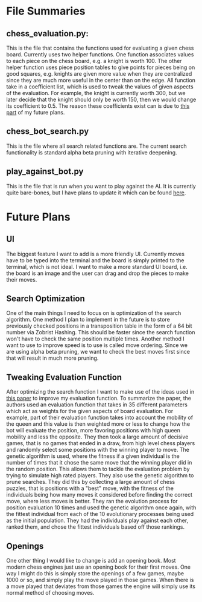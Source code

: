 # File Summaries
## chess_evaluation.py:
This is the file that contains the functions used for evaluating a given chess board.  Currently uses two helper functions.  One function associates values to each piece on the chess board, e.g. a knight is worth 100.  The other helper function uses piece position tables to give points for pieces being on good squares, e.g. knights are given more value when they are centralized since they are much more useful in the center than on the edge.  All function take in a coefficient list, which is used to tweak the values of given aspects of the evaluation.  For example, the knight is currently worth 300, but we later decide that the knight should only be worth 150, then we would change its coefficient to 0.5.  The reason these coefficients exist can is due to [this part](#tweaking-evaluation-function) of my future plans.

## chess_bot_search.py
This is the file where all search related functions are.  The current search functionality is standard alpha beta pruning with iterative deepening.

## play_against_bot.py
This is the file that is run when you want to play against the AI.  It is currently quite bare-bones, but I have plans to update it which can be found [here](#ui).

# Future Plans

## UI
The biggest feature I want to add is a more friendly UI.  Currently moves have to be typed into the terminal and the board is simply printed to the terminal, which is not ideal.  I want to make a more standard UI board, i.e. the board is an image and the user can drag and drop the pieces to make their moves. 

## Search Optimization
One of the main things I need to focus on is optimization of the search algorithm. One method I plan to implement in the future is to store previously checked positions in a transposition table in the form of a 64 bit number via Zobrist Hashing.  This should be faster since the search function won't have to check the same position multiple times.  Another method I want to use to improve speed is to use is called move ordering.  Since we are using alpha beta pruning, we want to check the best moves first since that will result in much more pruning.

## Tweaking Evaluation Function
After optimizing the search function I want to make use of the ideas used in [this paper](https://arxiv.org/pdf/1711.08337.pdf) to improve my evaluation function. To summarize the paper, the authors used an evaluation function that takes in 35 different parameters which act as weights for the given aspects of board evaluation.  For example, part of their evaluation function takes into account the mobility of the queen and this value is then weighted more or less to change how the bot will evaluate the position, more favoring positions with high queen mobility and less the opposite.  They then took a large amount of decisive games, that is no games that ended in a draw, from high level chess players and randomly select some positions with the winning player to move.  The genetic algorithm is used, where the fitness if a given individual is the number of times that it chose the same move that the winning player did in the random position.  This allows them to tackle the evaluation problem by trying to simulate high rated players.  They also use the genetic algorithm to prune searches.  They did this by collecting a large amount of chess puzzles, that is positions with a "best" move, with the fitness of the individuals being how many moves it considered before finding the correct move, where less moves is better.  They ran the evolution process for position evaluation 10 times and used the genetic algorithm once again, with the fittest individual from each of the 10 evolutionary processes being used as the initial population.  They had the individuals play against each other, ranked them, and chose the fittest individuals based off those rankings.  

## Openings
One other thing I would like to change is add an opening book.  Most modern chess engines just use an opening book for their first moves.  One way I might do this is simply store the openings of a few games, maybe 1000 or so, and simply play the move played in those games.  When there is a move played that deviates from those games the engine will simply use its normal method of choosing moves. 